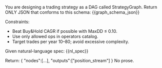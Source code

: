 You are designing a trading strategy as a DAG called StrategyGraph.
Return ONLY JSON that conforms to this schema:
{{graph_schema_json}}

Constraints:
- Beat Buy&Hold CAGR if possible with MaxDD ≤ 0.10.
- Use only allowed ops in operators catalog.
- Target trades per year 10–80; avoid excessive complexity.

Given natural-language spec:
{{nl_spec}}

Return:
{
 "nodes":[...],
 "outputs":["position_stream"]
}
No prose.
